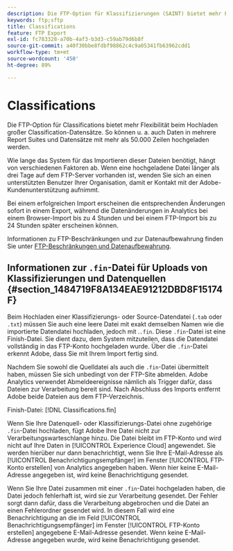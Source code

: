 ```yaml
---
description: Die FTP-Option für Klassifizierungen (SAINT) bietet mehr Flexibilität beim Hochladen großer Klassifizierungs-Datensätze. So können u. a. auch Daten in mehrere Report Suites und Datensätze mit mehr als 50.000 Zeilen hochgeladen werden.
keywords: ftp;sftp
title: Classifications
feature: FTP Export
exl-id: fc783328-a70b-4af3-b3d3-c59ab79d6b8f
source-git-commit: a40f30bbe8fdbf98862c4c9a05341fb63962cdd1
workflow-type: tm+mt
source-wordcount: '450'
ht-degree: 89%

---
```


# Classifications

Die FTP-Option für Classifications bietet mehr Flexibilität beim Hochladen großer Classification-Datensätze. So können u. a. auch Daten in mehrere Report Suites und Datensätze mit mehr als 50.000 Zeilen hochgeladen werden.

Wie lange das System für das Importieren dieser Dateien benötigt, hängt von verschiedenen Faktoren ab. Wenn eine hochgeladene Datei länger als drei Tage auf dem FTP-Server vorhanden ist, wenden Sie sich an einen unterstützten Benutzer Ihrer Organisation, damit er Kontakt mit der Adobe-Kundenunterstützung aufnimmt.

Bei einem erfolgreichen Import erscheinen die entsprechenden Änderungen sofort in einem Export, während die Datenänderungen in Analytics bei einem Browser-Import bis zu 4 Stunden und bei einem FTP-Import bis zu 24 Stunden später erscheinen können.

Informationen zu FTP-Beschränkungen und zur Datenaufbewahrung finden Sie unter [FTP-Beschränkungen und Datenaufbewahrung](/help/export/ftp-and-sftp/ftp-limits.md).

## Informationen zur `.fin`-Datei für Uploads von Klassifizierungen und Datenquellen {#section_1484719F8A134EAE91212DBD8F15174F}

Beim Hochladen einer Klassifizierungs- oder Source-Datendatei (`.tab` oder `.txt`) müssen Sie auch eine leere Datei mit exakt demselben Namen wie die importierte Datendatei hochladen, jedoch mit .`.fin`. Diese `.fin`-Datei ist eine Finish-Datei. Sie dient dazu, dem System mitzuteilen, dass die Datendatei vollständig in das FTP-Konto hochgeladen wurde. Über die `.fin`-Datei erkennt Adobe, dass Sie mit Ihrem Import fertig sind.

Nachdem Sie sowohl die Quelldatei als auch die `.fin`-Datei übermittelt haben, müssen Sie sich unbedingt von der FTP-Site abmelden. Adobe Analytics verwendet Abmeldeereignisse nämlich als Trigger dafür, dass Dateien zur Verarbeitung bereit sind. Nach Abschluss des Imports entfernt Adobe beide Dateien aus dem FTP-Verzeichnis.

Finish-Datei: [!DNL Classifications.fin]

Wenn Sie Ihre Datenquell- oder Klassifizierungs-Datei ohne zugehörige `.fin`-Datei hochladen, fügt Adobe Ihre Datei nicht zur Verarbeitungswarteschlange hinzu. Die Datei bleibt im FTP-Konto und wird nicht auf Ihre Daten in [!UICONTROL Experience Cloud] angewendet. Sie werden hierüber nur dann benachrichtigt, wenn Sie Ihre E-Mail-Adresse als [!UICONTROL Benachrichtigungsempfänger] im Fenster [!UICONTROL FTP-Konto erstellen] von Analytics angegeben haben. Wenn hier keine E-Mail-Adresse angegeben ist, wird keine Benachrichtigung gesendet.

Wenn Sie Ihre Datei zusammen mit einer `.fin`-Datei hochgeladen haben, die Datei jedoch fehlerhaft ist, wird sie zur Verarbeitung gesendet. Der Fehler sorgt dann dafür, dass die Verarbeitung abgebrochen und die Datei an einen Fehlerordner gesendet wird. In diesem Fall wird eine Benachrichtigung an die im Feld [!UICONTROL Benachrichtigungsempfänger] im Fenster [!UICONTROL FTP-Konto erstellen] angegebene E-Mail-Adresse gesendet. Wenn keine E-Mail-Adresse angegeben wurde, wird keine Benachrichtigung gesendet.
